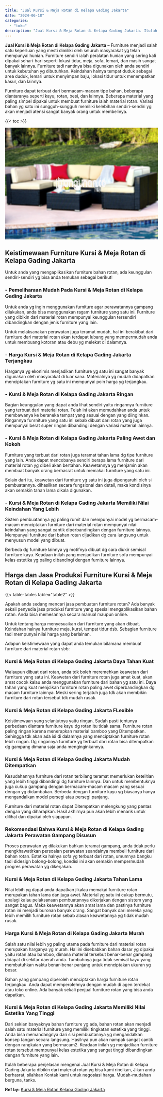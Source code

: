 ```yaml
---
title: "Jual Kursi & Meja Rotan di Kelapa Gading Jakarta"
date: "2024-06-18"
categories: 
  - "toko"
description: "Jual Kursi & Meja Rotan di Kelapa Gading Jakarta. Itulah beberapa penjelasan mengenai Jual Kursi & Meja Rotan di Kelapa Gading Jakarta dibikin dari material..."
---
```


**Jual Kursi & Meja Rotan di Kelapa Gading Jakarta** – Furniture menjadi salah satu keperluan yang mesti dimiliki oleh seluruh masyarakat yg telah mempunyai hunian. Furniture sendiri ialah peralatan hunian yang sering kali dipakai sehari-hari seperti lokasi tidur, meja, sofa, lemari, dan masih sangat banyak lainnya. Furniture tadi nantinya bisa digunakan oleh anda sendiri untuk kebutuhan yg dibutuhkan. Keindahan halnya tempat duduk sebagai area duduk, lemari untuk menyimpan baju, lokasi tidur untuk menempatkan kasur, dan lainnya.

Furniture dapat terbuat dari bermacam-macam tipe bahan, beberapa diantaranya seperti kayu, rotan, besi, dan lainnya. Beberapa material yang paling simpel dipakai untuk membuat furniture ialah material rotan. Variasi bahan yg satu ini sungguh-sungguh memiliki kelebihan sendiri-sendiri yg akan menjadi atensi sangat banyak orang untuk membelinya.

{{< toc >}}

![Jual Kursi & Meja Rotan di Kelapa Gading Jakarta](/images/kursi-meja-rotan-murah30.png)

## Keistimewaan Furniture Kursi & Meja Rotan di Kelapa Gading Jakarta

Untuk anda yang mengaplikasikan furniture bahan rotan, ada keunggulan sendiri-sendiri yg bisa anda temukan sebagai berikut!

### \- Pemeliharaan Mudah Pada Kursi & Meja Rotan di Kelapa Gading Jakarta

Untuk anda yg ingin menggunakan furniture agar perawatannya gampang dilakukan, anda bisa menggunakan ragam furniture yang satu ini. Furniture yang dibikin dari material rotan mempunyai keunggulan tersendiri dibandingkan dengan jenis furniture yang lain.

Untuk melaksanakan perawatan juga teramat mudah, hal ini berakibat dari furniture dari material rotan akan terdapat lubang yang mempermudah anda untuk membuang kotoran atau debu yg melekat di dalamnya.

### \- Harga Kursi & Meja Rotan di Kelapa Gading Jakarta Terjangkau

Harganya yg ekonimis menjadikan furniture yg satu ini sangat banyak digunakan oleh masyarakat di luar sana. Materialnya yg mudah didapatkan menciptakan furniture yg satu ini mempunyai poin harga yg terjangkau.

### \- Kursi & Meja Rotan di Kelapa Gading Jakarta Ringan

Bagian keunggulan yang dapat anda lihat sendiri yaitu ringannya furniture yang terbuat dari material rotan. Telah ini akan memudahkan anda untuk membawanya ke beraneka tempat yang sesuai dengan yang diinginkan. Ringannya funrniture yang satu ini sebab dibuat dari rotan yang juga mempunyai berat super ringan dibandingi dengan variasi material lainnya.

### \- Kursi & Meja Rotan di Kelapa Gading Jakarta Paling Awet dan Kokoh

Furniture yang terbuat dari rotan juga teramat tahan lama dg tipe furniture yang lain. Anda dapat mencobanya sendiri berapa lama furniture dari material rotan yg dibeli akan bertahan. Keawetannya yg menjamin akan membuat banyak orang berhasrat untuk memakai furniture yang satu ini.

Selain dari itu, keawetan dari furniture yg satu ini juga dipengaruhi oleh si pembuatannya. dihasilkan secara fungsional dan detail, maka kondisinya akan semakin tahan lama dikala digunakan.

### \- Kursi & Meja Rotan di Kelapa Gading Jakarta Memiliki Nilai Keindahan Yang Lebih

Sistem pembuatannya yg paling rumit dan mempunyai model yg bermacam-macam menciptakan furniture dari material rotan mempunyai nilai keindahan yang sangat cantik diperbandingkan dengan furniture lainnya. Mempunyai furniture dari bahan rotan dijadikan dg cara langsung untuk menyusun model yang dibuat.

Berbeda dg furniture lainnya yg motifnya dibuat dg cara diukir semisal furniture kayu. Keadaan inilah yang menjadikan furniture sofa mempunyai kelas estetika yg paling dibandingi dengan furniture lainnya.

## Harga dan Jasa Produksi Furniture Kursi & Meja Rotan di Kelapa Gading Jakarta

{{< table-tables table="table2" >}}

Apakah anda sedang mencari jasa pembuatan furniture rotan? Ada banyak sekali penyedia jasa produksi furniture yang spesial mengaplikasikan bahan rotan. Anda bisa memesannya secara manual maupun online.

Untuk tentang harga menyesuaikan dari furniture yang akan dibuat. Keindahan halnya furniture meja, kursi, tempat tidur dsb. Sebagian furniture tadi mempunyai nilai harga yang berlainan.

Adapun keistimewaan yang dapat anda temukan bilamana membuat furniture dari material rotan sbb:

### Kursi & Meja Rotan di Kelapa Gading Jakarta Daya Tahan Kuat

Walaupun dibuat dari rotan, anda tdk boleh meremehkan keawetan dari furniture yang satu ini. Keawetan dari furniture rotan juga amat kuat, akan amat cocok kalau anda menggunakan furniture dari bahan yg satu ini. Daya tahan yang kuat menjdikan furniture rotan paling awet diperbandingkan dg macam furniture lainnya. Meski sering terjatuh juga tdk akan membikin furniture dari rotan tersebut tdk mudah rusak.

### Kursi & Meja Rotan di Kelapa Gading Jakarta FLexible

Keistimewaan yang selanjutnya yaitu ringan. Sudah pasti tentunya perbedaan diantara furniture kayu dg rotan itu tidak sama. Furniture rotan paling ringan karena menerapkan material bamboo yang Ditempatkan. Sehingga tdk akan ada isi di dalamnya yang menciptakan furniture rotan lebih ringan. Dg ringannya furniture yg terbuat dari rotan bisa ditempatkan dg gampang dimana saja anda menginginkannya.

### Kursi & Meja Rotan di Kelapa Gading Jakarta Mudah Ditempatkan

Kesudahannya furniture dari rotan terbilang teramat memerlukan ketelitian yang lebih tinggi dibandingi dg furniture lainnya. Dan untuk membentuknya juga cukup gampang dengan bermacam-macam macam yang sesuai dengan yg didambakan. Berbeda dengan furniture kayu yg biasanya hanya mengandalkan model persegi atau persegi panjang.

Furniture dari material rotan dapat Ditempatkan melengkung yang pantas dengan yang diharapkan. Hasil akhirnya pun akan lebih menarik untuk dilihat dan dipakai oleh siapapun.

### Rekomendasi Bahwa Kursi & Meja Rotan di Kelapa Gading Jakarta Perawatan Gampang Disusun

Proses perawatan yg dilakukan bahkan teramat gampang, anda tidak perlu mengkhawatirkan persoalan perawatan seandainya membeli furniture dari bahan rotan. Estetika halnya sofa yg terbuat dari rotan, umumnya bangku tadi didesign bolong-bolong, kondisi ini akan semakin mempermudah progres perawatan yg dikerjakan.

### Kursi & Meja Rotan di Kelapa Gading Jakarta Tahan Lama

Nilai lebih yg dapat anda dapatkan jikalau memakai furniture rotan merupakan tahan lama dan juga awet. Material yg satu ini cukup bermutu, apalagi kalau pelaksanaan pembuatannya dikerjakan dengan sistem yang sangat bagus. Maka keawetannya akan amat lama dan pastinya furniture rotan ini menjadi buronan banyak orang. Sangat banyak dari mereka yang lebih memilih furniture rotan sebab alasan keawetannya yg tidak mudah rusak.

### Harga Kursi & Meja Rotan di Kelapa Gading Jakarta Murah

Salah satu nilai lebih yg paling utama pada furniture dari material rotan merupakan harganya yg murah. Hal ini disebabkan bahan dasar yg dipakai yaitu rotan atau bamboo, dimana material tersebut benar-benar gampang didapat di sekitar daerah anda. Tumbuhnya juga tidak semisal kayu yang membutuhkan waktu benar-benar panjang untuk menciptakan ukuran yg besar.

Bahan yang gampang diperoleh menciptakan harga furniture rotan terjangkau. Anda dapat memperolehnya dengan mudah di agen terdekat atau toko online. Ada banyak sekali penjual furniture rotan yang bisa anda dapatkan.

### Kursi & Meja Rotan di Kelapa Gading Jakarta Memiliki Nilai Estetika Yang Tinggi

Dari sekian banyaknya bahan furniture yg ada, bahan rotan akan menjadi salah satu material furniture yang memiliki tingkatan estetika yang tinggi. Anda bisa memandangnya dari sisi pembuatannya yg mengandalkan konsep tangan secara langsung. Hasilnya pun akan nampak sangat cantik dengan rangkaian yang bermacam2. Keadaan inilah yg menjadikan furniture rotan tersebut mempunyai kelas estetika yang sangat tinggi dibandingkan dengan furniture yang lain.

Itulah beberapa penjelasan mengenai Jual Kursi & Meja Rotan di Kelapa Gading Jakarta dibikin dari material rotan yg bisa kami rincikan, Jikan anda berhasrat, silahkan Kontak kami untuk negosiasi harga. Mudah-mudahan berguna, tanks.

**Ref by:** [Kursi & Meja Rotan Kelapa Gading Jakarta](https://id.wikipedia.org/wiki/Kursi)
